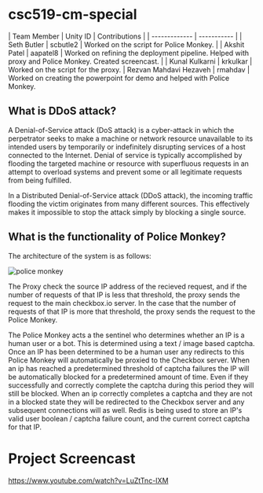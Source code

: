 # csc519-cm-special

| Team Member   | Unity ID | Contributions |
| ------------- | ----------- |
| Seth Butler      | scbutle2 |  Worked on the script for Police Monkey. |
| Akshit Patel     | aapatel8 | Worked on refining the deployment pipeline. Helped with proxy and Police Monkey. Created screencast. |
| Kunal Kulkarni | krkulkar |   Worked on the script for the proxy.
| Rezvan Mahdavi Hezaveh  |  rmahdav | Worked on creating the powerpoint for demo and helped with Police Monkey.

## What is DDoS attack?

A Denial-of-Service attack (DoS attack) is a cyber-attack in which the perpetrator seeks to make a machine or network resource unavailable to its intended users by temporarily or indefinitely disrupting services of a host connected to the Internet. Denial of service is typically accomplished by flooding the targeted machine or resource with superfluous requests in an attempt to overload systems and prevent some or all legitimate requests from being fulfilled.

In a Distributed Denial-of-Service attack (DDoS attack), the incoming traffic flooding the victim originates from many different sources. This effectively makes it impossible to stop the attack simply by blocking a single source.

## What is the functionality of Police Monkey?

The architecture of the system is as follows:

![police monkey](https://media.github.ncsu.edu/user/8135/files/434c57ea-4fea-11e8-8ebc-d9dfd3b79e05)

The Proxy check the source IP address of the recieved request, and if the number of requests of that IP is less that threshold, the proxy sends the request to the main checkbox.io server. In the case that the number of requests of that IP is more that threshold, the proxy sends the request to the Police Monkey.

The Police Monkey acts a the sentinel who determines whether an IP is a human user or a bot. This is determined using a text / image based captcha. Once an IP has been determined to be a human user any redirects to this Police Monkey will automatically be proxied to the Checkbox server. When an ip has reached a predetermined threshold of captcha failures the IP will be automatically blocked for a predetermined amount of time. Even if they successfully and correctly complete the captcha during this period they will still be blocked. When an ip correctly completes a captcha and they are not in a blocked state they will be redirected to the Checkbox server and any subsequent connections will as well. Redis is being used to store an IP's valid user boolean / captcha failure count, and the current correct captcha for that IP.

# Project Screencast

https://www.youtube.com/watch?v=LuZtTnc-IXM
